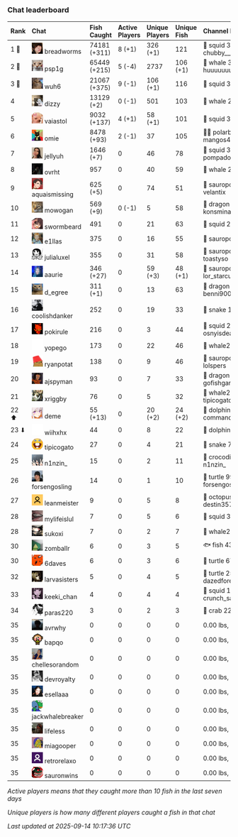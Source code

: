 ### Chat leaderboard

| Rank  | Chat                                                                                                                               | Fish Caught  | Active Players | Unique Players | Unique Fish | Channel Record 🎊                              |
|:------|:-----------------------------------------------------------------------------------------------------------------------------------|:-------------|:---------------|:---------------|:------------|:-----------------------------------------------|
| 1 🥇  | ![breadworms](https://raw.githubusercontent.com/blableblup/gofish/main/images/players/breadworms.png) breadworms                   | 74181 (+311) | 8 (+1)         | 326 (+1)       | 121         | 🦑 squid 308.86 lbs, chubby_________           |
| 2 🥈  | ![psp1g](https://raw.githubusercontent.com/blableblup/gofish/main/images/players/psp1g.png) psp1g                                  | 65449 (+215) | 5 (-4)         | 2737           | 106 (+1)    | 🐳 whale 303.51 lbs, huuuuuuuuuuuuuuuuuuuuuurz |
| 3 🥉  | ![wuh6](https://raw.githubusercontent.com/blableblup/gofish/main/images/players/wuh6.png) wuh6                                     | 21067 (+375) | 9 (-1)         | 106 (+1)       | 116         | 🦑 squid 311.04 lbs, eeziiii                   |
| 4     | ![dizzy](https://raw.githubusercontent.com/blableblup/gofish/main/images/players/dizzy.png) dizzy                                  | 13129 (+2)   | 0 (-1)         | 501            | 103         | 🐳 whale 291.32 lbs, buhl00n                   |
| 5     | ![vaiastol](https://raw.githubusercontent.com/blableblup/gofish/main/images/players/vaiastol.png) vaiastol                         | 9032 (+137)  | 4 (+1)         | 58 (+1)        | 101         | 🦑 squid 305.17 lbs, vaiastol                  |
| 6     | ![omie](https://raw.githubusercontent.com/blableblup/gofish/main/images/players/omie.png) omie                                     | 8478 (+93)   | 2 (-1)         | 37             | 105         | 🐻‍❄ polarbear 294.19 lbs, mangos4u              |
| 7     | ![jellyuh](https://raw.githubusercontent.com/blableblup/gofish/main/images/players/jellyuh.png) jellyuh                            | 1646 (+7)    | 0              | 46             | 78          | 🦑 squid 307.87 lbs, pompadourdelinquent       |
| 8     | ![ovrht](https://raw.githubusercontent.com/blableblup/gofish/main/images/players/ovrht.png) ovrht                                  | 957          | 0              | 40             | 59          | 🐳 whale 287.76 lbs, ovrht                     |
| 9     | ![aquaismissing](https://raw.githubusercontent.com/blableblup/gofish/main/images/players/aquaismissing.png) aquaismissing          | 625 (+5)     | 0              | 74             | 51          | 🦕 sauropod 182.20 lbs, velantix               |
| 10    | ![mowogan](https://raw.githubusercontent.com/blableblup/gofish/main/images/players/mowogan.png) mowogan                            | 569 (+9)     | 0 (-1)         | 5              | 58          | 🐉 dragon 262.91 lbs, konsminator              |
| 11    | ![swormbeard](https://raw.githubusercontent.com/blableblup/gofish/main/images/players/swormbeard.png) swormbeard                   | 491          | 0              | 21             | 63          | 🦑 squid 243.37 lbs, kishma9                   |
| 12    | ![e1llas](https://raw.githubusercontent.com/blableblup/gofish/main/images/players/e1llas.png) e1llas                               | 375          | 0              | 16             | 55          | 🦕 sauropod 240.64 lbs, e1llas                 |
| 13    | ![julialuxel](https://raw.githubusercontent.com/blableblup/gofish/main/images/players/julialuxel.png) julialuxel                   | 355          | 0              | 31             | 58          | 🦕 sauropod 241.63 lbs, toastyso               |
| 14    | ![aaurie](https://raw.githubusercontent.com/blableblup/gofish/main/images/players/aaurie.png) aaurie                               | 346 (+27)    | 0              | 59 (+3)        | 48 (+1)     | 🦕 sauropod 168.65 lbs, lor_starcutter         |
| 15    | ![d_egree](https://raw.githubusercontent.com/blableblup/gofish/main/images/players/d_egree.png) d_egree                            | 311 (+1)     | 0              | 13             | 63          | 🐉 dragon 173.10 lbs, benni900                 |
| 16    | ![coolishdanker](https://raw.githubusercontent.com/blableblup/gofish/main/images/players/coolishdanker.png) coolishdanker          | 252          | 0              | 19             | 33          | 🐍 snake 156.42 lbs, jaial                     |
| 17    | ![pokirule](https://raw.githubusercontent.com/blableblup/gofish/main/images/players/pokirule.png) pokirule                         | 216          | 0              | 3              | 44          | 🦑 squid 284.82 lbs, osnyisdead                |
| 18    | ![yopego](https://raw.githubusercontent.com/blableblup/gofish/main/images/players/yopego.png) yopego                               | 173          | 0              | 22             | 46          | 🐋 whale2 126.17 lbs, grumpo_                  |
| 19    | ![ryanpotat](https://raw.githubusercontent.com/blableblup/gofish/main/images/players/ryanpotat.png) ryanpotat                      | 138          | 0              | 9              | 46          | 🦕 sauropod 177.64 lbs, lolspers               |
| 20    | ![ajspyman](https://raw.githubusercontent.com/blableblup/gofish/main/images/players/ajspyman.png) ajspyman                         | 93           | 0              | 7              | 33          | 🐉 dragon 215.79 lbs, gofishgamer              |
| 21    | ![xriggby](https://raw.githubusercontent.com/blableblup/gofish/main/images/players/xriggby.png) xriggby                            | 76           | 0              | 5              | 32          | 🐋 whale2 122.08 lbs, tipicogato               |
| 22 ⬆  | ![deme](https://raw.githubusercontent.com/blableblup/gofish/main/images/players/deme.png) deme                                     | 55 (+13)     | 0              | 20 (+2)        | 24 (+2)     | 🐬 dolphin 89.33 lbs, commanda_u               |
| 23 ⬇  | ![wiihxhx](https://raw.githubusercontent.com/blableblup/gofish/main/images/players/wiihxhx.png) wiihxhx                            | 44           | 0              | 8              | 22          | 🐬 dolphin 75.61 lbs, igwestyi                 |
| 24    | ![tipicogato](https://raw.githubusercontent.com/blableblup/gofish/main/images/players/tipicogato.png) tipicogato                   | 27           | 0              | 4              | 21          | 🐍 snake 72.07 lbs, iapaja                     |
| 25    | ![n1nzin_](https://raw.githubusercontent.com/blableblup/gofish/main/images/players/n1nzin_.png) n1nzin_                            | 15           | 0              | 2              | 11          | 🐊 crocodile 147.49 lbs, n1nzin_               |
| 26    | ![forsengosling](https://raw.githubusercontent.com/blableblup/gofish/main/images/players/forsengosling.png) forsengosling          | 14           | 0              | 1              | 10          | 🐢 turtle 99.81 lbs, forsengosling             |
| 27    | ![leanmeister](https://raw.githubusercontent.com/blableblup/gofish/main/images/players/leanmeister.png) leanmeister                | 9            | 0              | 5              | 8           | 🐙 octopus 128.42 lbs, destin357               |
| 28    | ![mylifeislul](https://raw.githubusercontent.com/blableblup/gofish/main/images/players/mylifeislul.png) mylifeislul                | 7            | 0              | 5              | 6           | 🦑 squid 33.78 lbs, larvasisters               |
| 28    | ![sukoxi](https://raw.githubusercontent.com/blableblup/gofish/main/images/players/sukoxi.png) sukoxi                               | 7            | 0              | 2              | 7           | 🐋 whale2 126.54 lbs, sukoxi                   |
| 30    | ![zomballr](https://raw.githubusercontent.com/blableblup/gofish/main/images/players/zomballr.png) zomballr                         | 6            | 0              | 3              | 5           | 🐟 fish 43.11 lbs, ryanpotat                   |
| 30    | ![6daves](https://raw.githubusercontent.com/blableblup/gofish/main/images/players/6daves.png) 6daves                               | 6            | 0              | 3              | 6           | 🐢 turtle 67.13 lbs, 6daves                    |
| 32    | ![larvasisters](https://raw.githubusercontent.com/blableblup/gofish/main/images/players/larvasisters.png) larvasisters             | 5            | 0              | 4              | 5           | 🐢 turtle 25.74 lbs, dazedforevermore          |
| 33    | ![keeki_chan](https://raw.githubusercontent.com/blableblup/gofish/main/images/players/keeki_chan.png) keeki_chan                   | 4            | 0              | 4              | 4           | 🦑 squid 110.80 lbs, crunch_sack               |
| 34    | ![paras220](https://raw.githubusercontent.com/blableblup/gofish/main/images/players/paras220.png) paras220                         | 3            | 0              | 2              | 3           | 🦀 crab 22.72 lbs, larvasisters                |
| 35    | ![avrwhy](https://raw.githubusercontent.com/blableblup/gofish/main/images/players/avrwhy.png) avrwhy                               | 0            | 0              | 0              | 0           |   0.00 lbs,                                    |
| 35    | ![bapqo](https://raw.githubusercontent.com/blableblup/gofish/main/images/players/bapqo.png) bapqo                                  | 0            | 0              | 0              | 0           |   0.00 lbs,                                    |
| 35    | ![chellesorandom](https://raw.githubusercontent.com/blableblup/gofish/main/images/players/chellesorandom.png) chellesorandom       | 0            | 0              | 0              | 0           |   0.00 lbs,                                    |
| 35    | ![devroyalty](https://raw.githubusercontent.com/blableblup/gofish/main/images/players/devroyalty.png) devroyalty                   | 0            | 0              | 0              | 0           |   0.00 lbs,                                    |
| 35    | ![esellaaa](https://raw.githubusercontent.com/blableblup/gofish/main/images/players/esellaaa.png) esellaaa                         | 0            | 0              | 0              | 0           |   0.00 lbs,                                    |
| 35    | ![jackwhalebreaker](https://raw.githubusercontent.com/blableblup/gofish/main/images/players/jackwhalebreaker.png) jackwhalebreaker | 0            | 0              | 0              | 0           |   0.00 lbs,                                    |
| 35    | ![lifeless](https://raw.githubusercontent.com/blableblup/gofish/main/images/players/lifeless.png) lifeless                         | 0            | 0              | 0              | 0           |   0.00 lbs,                                    |
| 35    | ![miagooper](https://raw.githubusercontent.com/blableblup/gofish/main/images/players/miagooper.png) miagooper                      | 0            | 0              | 0              | 0           |   0.00 lbs,                                    |
| 35    | ![retrorelaxo](https://raw.githubusercontent.com/blableblup/gofish/main/images/players/retrorelaxo.png) retrorelaxo                | 0            | 0              | 0              | 0           |   0.00 lbs,                                    |
| 35    | ![sauronwins](https://raw.githubusercontent.com/blableblup/gofish/main/images/players/sauronwins.png) sauronwins                   | 0            | 0              | 0              | 0           |   0.00 lbs,                                    |

_Active players means that they caught more than 10 fish in the last seven days_

_Unique players is how many different players caught a fish in that chat_

_Last updated at 2025-09-14 10:17:36 UTC_